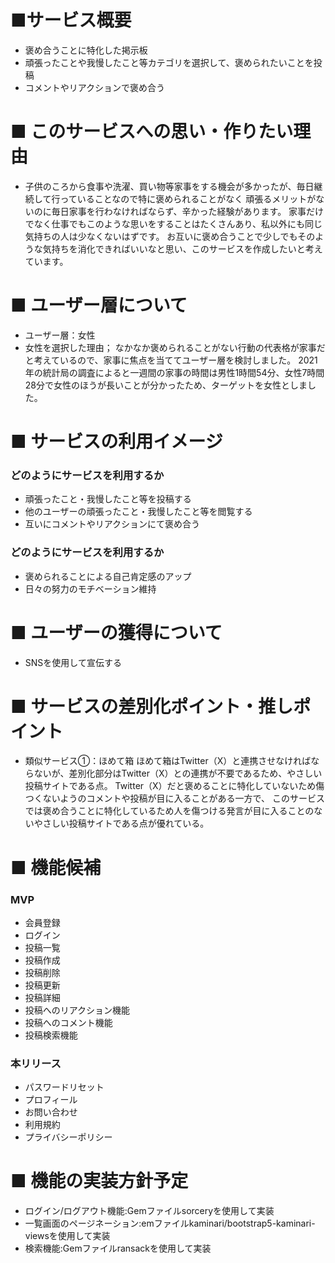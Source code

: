 # ■サービス概要
* 褒め合うことに特化した掲示板
* 頑張ったことや我慢したこと等カテゴリを選択して、褒められたいことを投稿
* コメントやリアクションで褒め合う

# ■ このサービスへの思い・作りたい理由
* 子供のころから食事や洗濯、買い物等家事をする機会が多かったが、毎日継続して行っていることなので特に褒められることがなく
頑張るメリットがないのに毎日家事を行わなければならず、辛かった経験があります。
家事だけでなく仕事でもこのような思いをすることはたくさんあり、私以外にも同じ気持ちの人は少なくないはずです。
お互いに褒め合うことで少しでもそのような気持ちを消化できればいいなと思い、このサービスを作成したいと考えています。

# ■ ユーザー層について
* ユーザー層：女性
* 女性を選択した理由；
なかなか褒められることがない行動の代表格が家事だと考えているので、家事に焦点を当ててユーザー層を検討しました。
2021年の統計局の調査によると一週間の家事の時間は男性1時間54分、女性7時間28分で女性のほうが長いことが分かったため、ターゲットを女性としました。

# ■ サービスの利用イメージ
### どのようにサービスを利用するか
* 頑張ったこと・我慢したこと等を投稿する
* 他のユーザーの頑張ったこと・我慢したこと等を閲覧する
* 互いにコメントやリアクションにて褒め合う
### どのようにサービスを利用するか
* 褒められることによる自己肯定感のアップ
* 日々の努力のモチベーション維持

# ■ ユーザーの獲得について
* SNSを使用して宣伝する

# ■ サービスの差別化ポイント・推しポイント
* 類似サービス①：ほめて箱
ほめて箱はTwitter（X）と連携させなければならないが、差別化部分はTwitter（X）との連携が不要であるため、やさしい投稿サイトである点。
Twitter（X）だと褒めることに特化していないため傷つくないようのコメントや投稿が目に入ることがある一方で、
このサービスでは褒め合うことに特化しているため人を傷つける発言が目に入ることのないやさしい投稿サイトである点が優れている。

# ■ 機能候補
### MVP
* 会員登録
* ログイン
* 投稿一覧
* 投稿作成
* 投稿削除
* 投稿更新
* 投稿詳細
* 投稿へのリアクション機能
* 投稿へのコメント機能
* 投稿検索機能

### 本リリース
* パスワードリセット
* プロフィール
* お問い合わせ
* 利用規約
* プライバシーポリシー

# ■ 機能の実装方針予定
* ログイン/ログアウト機能:Gemファイルsorceryを使用して実装
* 一覧画面のページネーション:emファイルkaminari/bootstrap5-kaminari-viewsを使用して実装
* 検索機能:Gemファイルransackを使用して実装
